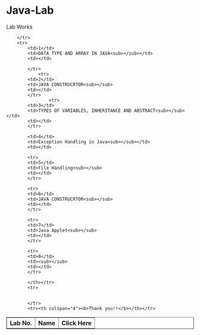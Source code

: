 # Java-Lab
Lab Works
<!DOCTYPE html>
<html>
<head>

</head>
<body>
	<table border="1">
		<tr>
			<th>Lab No.</th>
			<th>Name</th>
			<th>Click Here</th>
			
		</tr>
		<tr>
			<td>1</td>
			<td>DATA TYPE AND ARRAY IN JAVA<sub></sub></td>	
			<td></td>
			
			</tr>
				<tr>
			<td>2</td>
			<td>JAVA CONSTRUCRTOR<sub></sub>
			<td></td>
			</tr>
					<tr>
			<td>3</td>
			<td>TYPES OF VARIABLES, INHERITANCE AND ABSTRACT<sub></sub></td>
			<td></td>
			</tr>
			
			<td>4</td>
			<td>Exception Handling in Java<sub></sub></td>
			<td></td>

			<tr>
			<td>5</td>
			<td>File Handling<sub></sub>
			<td></td>
			</tr>

			<tr>
			<td>6</td>
			<td>JAVA CONSTRUCRTOR<sub></sub>
			<td></td>
			</tr>

			<tr>
			<td>7</td>
			<td>Java Applet<sub></sub>
			<td></td>
			</tr>

			<tr>
			<td>8</td>
			<td><sub></sub>
			<td></td>
			</tr>

			</th></tr>
			<tr>
				

			</tr>
			<tr><th colspan="4"><b>Thank you!!</b></th></tr>
</body>
</html>
